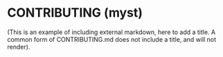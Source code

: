 # CONTRIBUTING (myst)

(This is an example of including external markdown, here to add a title. A common
form of CONTRIBUTING.md does not include a title, and will not render).
```{include} ../../CONTRIBUTING.md
```
